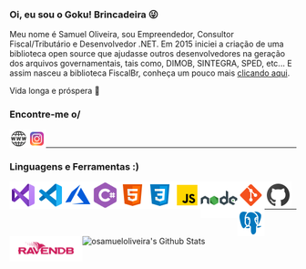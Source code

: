 <!--
![GitHub followers](https://img.shields.io/github/followers/osamueloliveira?style=social)
-->
### Oi, eu sou o Goku! Brincadeira 😜

Meu nome é Samuel Oliveira, sou Empreendedor, Consultor Fiscal/Tributário e Desenvolvedor .NET. Em 2015 iniciei a criação de uma biblioteca open source que ajudasse outros desenvolvedores na geração dos arquivos governamentais, tais como, DIMOB, SINTEGRA, SPED, etc... E assim nasceu a biblioteca FiscalBr, conheça um pouco mais [clicando aqui](https://github.com/osamueloliveira/FiscalBr.NET).

Vida longa e próspera 🖖

### Encontre-me o/

<img align="left" alt="samuelro.net" width="32px" src="images/social/domain.png" />
<img align="left" alt="osamueloliveira | Instagram" width="32px" src="images/social/instagram.svg" />

<br />

---

### Linguagens e Ferramentas :)

<img align="left" alt="Visual Studio" width="48px" src="images/tools/vs-2019.svg" />
<img align="left" alt="Visual Studio Code" width="48px" src="images/tools/vs-code-2019.svg" />
<img align="left" alt="Microsoft Azure" width="48px" src="images/tools/microsoft-azure.svg" />
<img align="left" alt="C Sharp" width="48px" src="images/tools/c-sharp.svg" />
<img align="left" alt="HTML5" width="48px" src="images/tools/html-5.svg" />
<img align="left" alt="CSS3" width="48px" src="images/tools/css-3.svg" />
<img align="left" alt="JavaScript" width="48px" src="images/tools/javascript.svg" />
<img align="left" alt="NodeJS" width="64px" src="images/tools/node-js.svg" />
<img align="left" alt="Git" width="48px" src="images/tools/git.svg" />
<img align="left" alt="GitHub" width="48px" src="images/tools/github.svg" />
<img align="left" alt="PostgreSQL" width="48x" src="images/tools/postgreesql.svg" />
<img align="left" alt="RavenDB" width="128px" src="images/tools/ravendb-logo.png" />
<!--
<img align="left" alt="LiteDB" width="84px" src="images/tools/litedb-logo.svg" />
-->

<br />
<br />

---

<img align="left" alt="osamueloliveira's Github Stats" src="https://github-readme-stats.vercel.app/api?username=osamueloliveira&show_icons=true&hide_border=true" />

<!--
**osamueloliveira/osamueloliveira** is a ✨ _special_ ✨ repository because its `README.md` (this file) appears on your GitHub profile.

Here are some ideas to get you started:

- 🔭 I’m currently working on ...
- 🌱 I’m currently learning ...
- 👯 I’m looking to collaborate on ...
- 🤔 I’m looking for help with ...
- 💬 Ask me about ...
- 📫 How to reach me: ...
- 😄 Pronouns: ...
- ⚡ Fun fact: ...
-->
